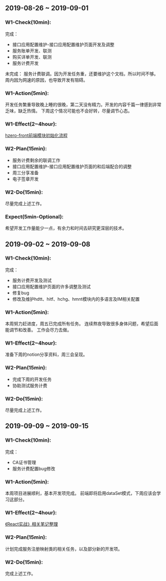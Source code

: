 ## 2019-08-26 ~ 2019-09-01
### W1-Check(10min):
完成：
- 接口应用配置维护-接口应用配置维护页面开发及调整
- 服务账单开发、联测
- 购买详单开发、联测
- 服务计费开发

未完成： 服务计费联调。因为开发任务重，还要维护这个文档，所以时间不够。周内因为网速的原因，也导致开发有阻碍。
 
### W1-Action(5min):
开发任务繁重导致晚上睡的很晚，第二天没有精力。开发的内容千篇一律感到非常乏味，缺乏热情。
下周这个情况可能也不会好转，尽量调节心态。
 
### W1-Effect(2~4hour):
[hzero-front前端模块初始化流程](https://www.yuque.com/docs/share/4b09b475-5cd4-4a77-bfc3-aa226d8d53aa)
 
### W2-Plan(15min):
- 服务计费剩余的联调工作
- 接口应用配置维护-接口应用配置维护页面的和后端配合的调整
- 周三分享准备
- 电子签章开发
 
### W2-Do(15min):
尽量完成上述工作。
 
### Expect(5min-Optional):
希望开发工作量能少一点，有余力和时间去研究更深层的技术。

## 2019-09-02 ~ 2019-09-08
### W1-Check(10min):
完成：
- 服务计费开发及测试
- 接口应用配置维护页面的许多调整及测试
- 修复bug
- 修改及维护hdtt、hitf、hchg、hmnt模块内的多语言及IM相关配置

### W1-Action(5min):
本周努力赶进度，周五已完成所有任务。
连续熬夜导致很多身体问题，希望后面能调节和改善。
工作会尽力去做。

### W1-Effect(2~4hour):
准备下周的notion分享资料，周三会呈现。

### W2-Plan(15min):
- 完成下周的开发任务
- 协助测试服务计费

### W2-Do(15min):
尽量完成上述工作。


## 2019-09-09 ~ 2019-09-15
### W1-Check(10min):
完成：
- CA证书管理
- 服务计费配置bug修改

### W1-Action(5min):
本周项目进展顺利，基本开发项完成。
前端即将启用dataSet模式，下周应该会学习这部分。

### W1-Effect(2~4hour):
[《React实战》相关笔记整理](https://www.yuque.com/docs/share/f5e8e491-5487-48b4-a1be-42fce56a3321)

### W2-Plan(15min):
计划完成服务注册映射类的相关任务，以及部分新的开发项。

### W2-Do(15min):
完成上述工作。